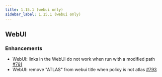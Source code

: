 ```yaml
---
title: 1.15.1 (webui only)
sidebar_label: 1.15.1 (webui only)
---
```


## WebUI

### Enhancements

- WebUI: links in the WebUI do not work when run with a modified path [#761](https://github.com/rucio/rucio/issues/761)
- WebUI: remove "ATLAS" from webui title when policy is not atlas [#793](https://github.com/rucio/rucio/issues/793)
